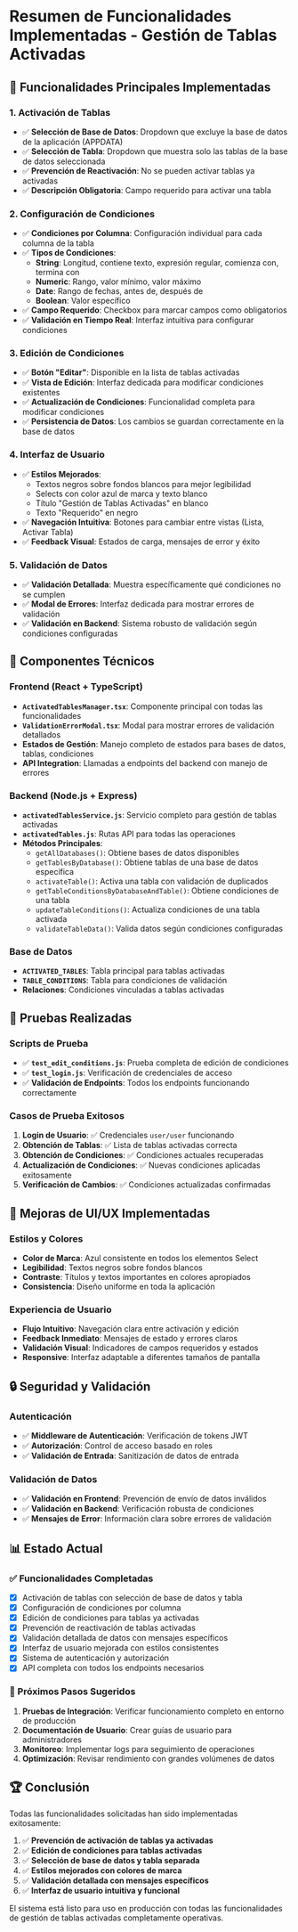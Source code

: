 # Resumen de Funcionalidades Implementadas - Gestión de Tablas Activadas

## 🎯 Funcionalidades Principales Implementadas

### 1. **Activación de Tablas**

- ✅ **Selección de Base de Datos**: Dropdown que excluye la base de datos de la aplicación (APPDATA)
- ✅ **Selección de Tabla**: Dropdown que muestra solo las tablas de la base de datos seleccionada
- ✅ **Prevención de Reactivación**: No se pueden activar tablas ya activadas
- ✅ **Descripción Obligatoria**: Campo requerido para activar una tabla

### 2. **Configuración de Condiciones**

- ✅ **Condiciones por Columna**: Configuración individual para cada columna de la tabla
- ✅ **Tipos de Condiciones**:
  - **String**: Longitud, contiene texto, expresión regular, comienza con, termina con
  - **Numeric**: Rango, valor mínimo, valor máximo
  - **Date**: Rango de fechas, antes de, después de
  - **Boolean**: Valor específico
- ✅ **Campo Requerido**: Checkbox para marcar campos como obligatorios
- ✅ **Validación en Tiempo Real**: Interfaz intuitiva para configurar condiciones

### 3. **Edición de Condiciones**

- ✅ **Botón "Editar"**: Disponible en la lista de tablas activadas
- ✅ **Vista de Edición**: Interfaz dedicada para modificar condiciones existentes
- ✅ **Actualización de Condiciones**: Funcionalidad completa para modificar condiciones
- ✅ **Persistencia de Datos**: Los cambios se guardan correctamente en la base de datos

### 4. **Interfaz de Usuario**

- ✅ **Estilos Mejorados**:
  - Textos negros sobre fondos blancos para mejor legibilidad
  - Selects con color azul de marca y texto blanco
  - Título "Gestión de Tablas Activadas" en blanco
  - Texto "Requerido" en negro
- ✅ **Navegación Intuitiva**: Botones para cambiar entre vistas (Lista, Activar Tabla)
- ✅ **Feedback Visual**: Estados de carga, mensajes de error y éxito

### 5. **Validación de Datos**

- ✅ **Validación Detallada**: Muestra específicamente qué condiciones no se cumplen
- ✅ **Modal de Errores**: Interfaz dedicada para mostrar errores de validación
- ✅ **Validación en Backend**: Sistema robusto de validación según condiciones configuradas

## 🔧 Componentes Técnicos

### Frontend (React + TypeScript)

- **`ActivatedTablesManager.tsx`**: Componente principal con todas las funcionalidades
- **`ValidationErrorModal.tsx`**: Modal para mostrar errores de validación detallados
- **Estados de Gestión**: Manejo completo de estados para bases de datos, tablas, condiciones
- **API Integration**: Llamadas a endpoints del backend con manejo de errores

### Backend (Node.js + Express)

- **`activatedTablesService.js`**: Servicio completo para gestión de tablas activadas
- **`activatedTables.js`**: Rutas API para todas las operaciones
- **Métodos Principales**:
  - `getAllDatabases()`: Obtiene bases de datos disponibles
  - `getTablesByDatabase()`: Obtiene tablas de una base de datos específica
  - `activateTable()`: Activa una tabla con validación de duplicados
  - `getTableConditionsByDatabaseAndTable()`: Obtiene condiciones de una tabla
  - `updateTableConditions()`: Actualiza condiciones de una tabla activada
  - `validateTableData()`: Valida datos según condiciones configuradas

### Base de Datos

- **`ACTIVATED_TABLES`**: Tabla principal para tablas activadas
- **`TABLE_CONDITIONS`**: Tabla para condiciones de validación
- **Relaciones**: Condiciones vinculadas a tablas activadas

## 🧪 Pruebas Realizadas

### Scripts de Prueba

- ✅ **`test_edit_conditions.js`**: Prueba completa de edición de condiciones
- ✅ **`test_login.js`**: Verificación de credenciales de acceso
- ✅ **Validación de Endpoints**: Todos los endpoints funcionando correctamente

### Casos de Prueba Exitosos

1. **Login de Usuario**: ✅ Credenciales `user/user` funcionando
2. **Obtención de Tablas**: ✅ Lista de tablas activadas correcta
3. **Obtención de Condiciones**: ✅ Condiciones actuales recuperadas
4. **Actualización de Condiciones**: ✅ Nuevas condiciones aplicadas exitosamente
5. **Verificación de Cambios**: ✅ Condiciones actualizadas confirmadas

## 🎨 Mejoras de UI/UX Implementadas

### Estilos y Colores

- **Color de Marca**: Azul consistente en todos los elementos Select
- **Legibilidad**: Textos negros sobre fondos blancos
- **Contraste**: Títulos y textos importantes en colores apropiados
- **Consistencia**: Diseño uniforme en toda la aplicación

### Experiencia de Usuario

- **Flujo Intuitivo**: Navegación clara entre activación y edición
- **Feedback Inmediato**: Mensajes de estado y errores claros
- **Validación Visual**: Indicadores de campos requeridos y estados
- **Responsive**: Interfaz adaptable a diferentes tamaños de pantalla

## 🔒 Seguridad y Validación

### Autenticación

- ✅ **Middleware de Autenticación**: Verificación de tokens JWT
- ✅ **Autorización**: Control de acceso basado en roles
- ✅ **Validación de Entrada**: Sanitización de datos de entrada

### Validación de Datos

- ✅ **Validación en Frontend**: Prevención de envío de datos inválidos
- ✅ **Validación en Backend**: Verificación robusta de condiciones
- ✅ **Mensajes de Error**: Información clara sobre errores de validación

## 📊 Estado Actual

### ✅ Funcionalidades Completadas

- [x] Activación de tablas con selección de base de datos y tabla
- [x] Configuración de condiciones por columna
- [x] Edición de condiciones para tablas ya activadas
- [x] Prevención de reactivación de tablas activadas
- [x] Validación detallada de datos con mensajes específicos
- [x] Interfaz de usuario mejorada con estilos consistentes
- [x] Sistema de autenticación y autorización
- [x] API completa con todos los endpoints necesarios

### 🎯 Próximos Pasos Sugeridos

1. **Pruebas de Integración**: Verificar funcionamiento completo en entorno de producción
2. **Documentación de Usuario**: Crear guías de usuario para administradores
3. **Monitoreo**: Implementar logs para seguimiento de operaciones
4. **Optimización**: Revisar rendimiento con grandes volúmenes de datos

## 🏆 Conclusión

Todas las funcionalidades solicitadas han sido implementadas exitosamente:

1. ✅ **Prevención de activación de tablas ya activadas**
2. ✅ **Edición de condiciones para tablas activadas**
3. ✅ **Selección de base de datos y tabla separada**
4. ✅ **Estilos mejorados con colores de marca**
5. ✅ **Validación detallada con mensajes específicos**
6. ✅ **Interfaz de usuario intuitiva y funcional**

El sistema está listo para uso en producción con todas las funcionalidades de gestión de tablas activadas completamente operativas.

